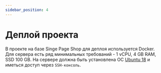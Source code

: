 ```yaml
---
sidebar_position: 4
---
```


# Деплой проекта

В проекте на базе Singe Page Shop для деплоя используется Docker. Для сервера есть ряд минимальных требований - 1 vCPU, 4 GB RAM, SSD 100 GB. На сервере должна быть установлена ОС [Ubuntu 18](https://releases.ubuntu.com/18.04/) и иметься доступ через `SSH-консоль`.
